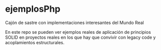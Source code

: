 # ejemplosPhp
Cajón de sastre con implementaciones interesantes del Mundo Real 

<p>
    En este repo se pueden ver ejemplos reales de aplicación de principios SOLID en proyectos reales en los que hay que convivir con legacy code y acoplamientos estructurales.
</p>
